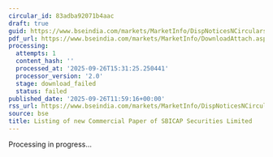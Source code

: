 ```yaml
---
circular_id: 83adba92071b4aac
draft: true
guid: https://www.bseindia.com/markets/MarketInfo/DispNoticesNCirculars.aspx?Noticeid={751DDB91-950F-4AA2-8ED2-3DA824102D48}&noticeno=20250926-42&dt=09/26/2025&icount=42&totcount=73&flag=0
pdf_url: https://www.bseindia.com/markets/MarketInfo/DownloadAttach.aspx?id=20250926-42&attachedId=
processing:
  attempts: 1
  content_hash: ''
  processed_at: '2025-09-26T15:31:25.250441'
  processor_version: '2.0'
  stage: download_failed
  status: failed
published_date: '2025-09-26T11:59:16+00:00'
rss_url: https://www.bseindia.com/markets/MarketInfo/DispNoticesNCirculars.aspx?Noticeid={751DDB91-950F-4AA2-8ED2-3DA824102D48}&noticeno=20250926-42&dt=09/26/2025&icount=42&totcount=73&flag=0
source: bse
title: Listing of new Commercial Paper of SBICAP Securities Limited
---
```


Processing in progress...